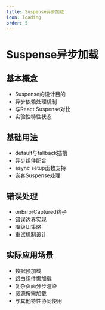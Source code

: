 ```yaml
---
title: Suspense异步加载
icon: loading
order: 5
---
```


# Suspense异步加载

## 基本概念
- Suspense的设计目的
- 异步依赖处理机制
- 与React Suspense对比
- 实验性特性状态

## 基础用法
- default与fallback插槽
- 异步组件配合
- async setup函数支持
- 嵌套Suspense处理

## 错误处理
- onErrorCaptured钩子
- 错误边界实现
- 降级UI策略
- 重试机制设计

## 实际应用场景
- 数据预加载
- 路由组件懒加载
- 复杂页面分步渲染
- 资源按需加载
- 与其他特性协同使用
